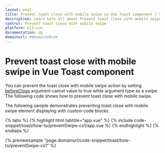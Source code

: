 ```yaml
---
layout: post
title: Prevent toast close with mobile swipe in Vue Toast component | Syncfusion
description: Learn here all about Prevent toast close with mobile swipe in Syncfusion Vue Toast component of Syncfusion Essential JS 2 and more.
control: Prevent toast close with mobile swipe 
platform: ej2-vue
documentation: ug
domainurl: ##DomainURL##
---
```


# Prevent toast close with mobile swipe in Vue Toast component

You can prevent the toast close with mobile swipe action by setting [beforeClose](https://ej2.syncfusion.com/vue/documentation/api/toast/#beforeClose) argument cancel value to true while argument type as a swipe. The following code shows how to prevent toast close with mobile swipe.

The following sample demonstrates preventing toast close with mobile swipe element displaying with custom code blocks.

{% tabs %}
{% highlight html tabtitle="app.vue" %}
{% include code-snippet/toast/how-to/preventSwipe-cs1/app.vue %}
{% endhighlight %}
{% endtabs %}
        
{% previewsample "page.domainurl/code-snippet/toast/how-to/preventSwipe-cs1" %}
